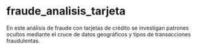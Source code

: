 # fraude_analisis_tarjeta
En este análisis de fraude con tarjetas de crédito se investigan patrones ocultos mediante el cruce de datos geográficos y tipos de transacciones fraudulentas. 
